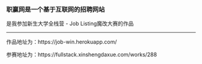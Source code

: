 <h3>职赢网是一个基于互联网的招聘网站</h3>
<p>是我参加新生大学全栈营 - Job Listing魔改大赛的作品</p>

<hr>

<p>作品地址为：https://job-win.herokuapp.com/</p>
<p>参赛地址为：https://fullstack.xinshengdaxue.com/works/288</p>
